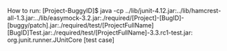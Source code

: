 How to run: [Project-BuggyID]$ java -cp ../lib/junit-4.12.jar:../lib/hamcrest-all-1.3.jar:../lib/easymock-3.2.jar:./required/[Project]-[BugID]-[buggy/patch].jar:./required/test/[ProjectFullName][BugID]Test.jar:./required/test/[ProjectFullName]-3.3.rc1-test.jar: org.junit.runner.JUnitCore [test case]
